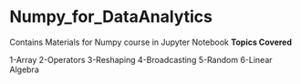# Numpy_for_DataAnalytics
Contains Materials for Numpy course in Jupyter Notebook 
**Topics Covered**


1-Array
2-Operators
3-Reshaping
4-Broadcasting
5-Random
6-Linear Algebra
